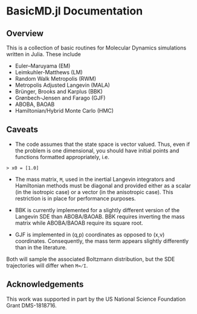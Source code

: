 # BasicMD.jl Documentation


## Overview
This is a collection of basic routines for Molecular Dynamics simulations
written in Julia.  These include
* Euler–Maruyama (EM)
* Leimkuhler-Matthews (LM)
* Random Walk Metropolis (RWM)
* Metropolis Adjusted Langevin (MALA)
* Brünger, Brooks and Karplus (BBK)
* Grønbech-Jensen and Farago (GJF)
* ABOBA, BAOAB
* Hamiltonian/Hybrid Monte Carlo (HMC)

## Caveats
* The code assumes that the state space is vector valued.  Thus, even if the
  problem is one dimensional, you should have initial points and functions
  formatted appropriately, i.e.
```
> x0 = [1.0]
```

* The mass matrix, `M`, used in the inertial Langevin integrators and
  Hamiltonian methods must be diagonal and provided either as a scalar (in the
  isotropic case) or a vector (in the anisotropic case).  This restriction is in
  place for performance purposes.

* BBK is currently implemented for a slightly different version of the Langevin
  SDE than ABOBA/BAOAB.  BBK requires inverting the mass matrix while
  ABOBA/BAOAB require its square root.

* GJF is implemented in (q,p) coordinates as opposed to (x,v) coordinates.
  Consequently, the mass term appears slightly differently than in the
  literature.

Both will sample the associated Boltzmann distribution, but the SDE trajectories
will differ when `M≂̸I`.

## Acknowledgements
This work was supported in part by the US National Science Foundation Grant DMS-1818716.
